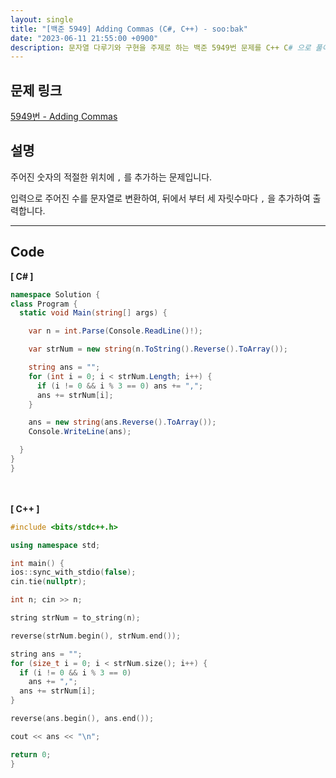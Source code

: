```yaml
---
layout: single
title: "[백준 5949] Adding Commas (C#, C++) - soo:bak"
date: "2023-06-11 21:55:00 +0900"
description: 문자열 다루기와 구현을 주제로 하는 백준 5949번 문제를 C++ C# 으로 풀이 및 해설
---
```


## 문제 링크
  [5949번 - Adding Commas](https://www.acmicpc.net/problem/5949)

## 설명
주어진 숫자의 적절한 위치에 `,` 를 추가하는 문제입니다. <br>

입력으로 주어진 수를 문자열로 변환하여, 뒤에서 부터 세 자릿수마다 `,` 을 추가하여 출력합니다. <br>

- - -

## Code
<b>[ C# ] </b>
<br>

  ```c#
namespace Solution {
  class Program {
    static void Main(string[] args) {

      var n = int.Parse(Console.ReadLine()!);

      var strNum = new string(n.ToString().Reverse().ToArray());

      string ans = "";
      for (int i = 0; i < strNum.Length; i++) {
        if (i != 0 && i % 3 == 0) ans += ",";
        ans += strNum[i];
      }

      ans = new string(ans.Reverse().ToArray());
      Console.WriteLine(ans);

    }
  }
}
  ```
<br><br>
<b>[ C++ ] </b>
<br>

  ```c++
#include <bits/stdc++.h>

using namespace std;

int main() {
  ios::sync_with_stdio(false);
  cin.tie(nullptr);

  int n; cin >> n;

  string strNum = to_string(n);

  reverse(strNum.begin(), strNum.end());

  string ans = "";
  for (size_t i = 0; i < strNum.size(); i++) {
    if (i != 0 && i % 3 == 0)
      ans += ",";
    ans += strNum[i];
  }

  reverse(ans.begin(), ans.end());

  cout << ans << "\n";

  return 0;
}
  ```
